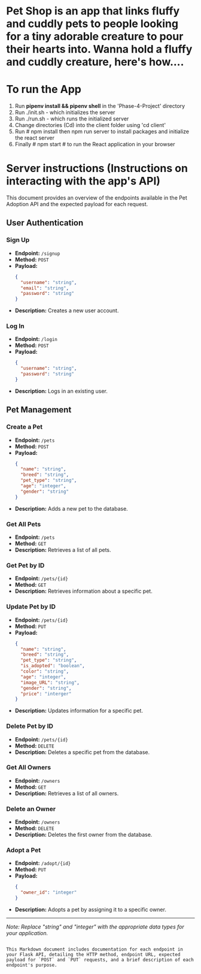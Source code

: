 # Pet Shop is an app that links fluffy and cuddly pets to people looking for a tiny adorable creature to pour their hearts into. Wanna hold a fluffy and cuddly creature, here's how....

# To run the App
1. Run **pipenv install && pipenv shell** in the 'Phase-4-Project' directory
2. Run ./init.sh - which initializes the server
3. Run ./run.sh - which runs the initialized server
4. Change directories (Cd) into the client folder using 'cd client'
5. Run # npm install then npm run server to install packages and initialize the react server
6. Finally # npm start # to run the React application in your browser

# Server instructions (Instructions on interacting with the app's API)

This document provides an overview of the endpoints available in the Pet Adoption API and the expected payload for each request.

## User Authentication

### Sign Up

- **Endpoint:** `/signup`
- **Method:** `POST`
- **Payload:**
  ```json
  {
    "username": "string",
    "email": "string",
    "password": "string"
  }
  ```
- **Description:** Creates a new user account.

### Log In

- **Endpoint:** `/login`
- **Method:** `POST`
- **Payload:**
  ```json
  {
    "username": "string",
    "password": "string"
  }
  ```
- **Description:** Logs in an existing user.

## Pet Management

### Create a Pet

- **Endpoint:** `/pets`
- **Method:** `POST`
- **Payload:**
  ```json
  {
    "name": "string",
    "breed": "string",
    "pet_type": "string",
    "age": "integer",
    "gender": "string"
  }
  ```
- **Description:** Adds a new pet to the database.

### Get All Pets

- **Endpoint:** `/pets`
- **Method:** `GET`
- **Description:** Retrieves a list of all pets.

### Get Pet by ID

- **Endpoint:** `/pets/{id}`
- **Method:** `GET`
- **Description:** Retrieves information about a specific pet.

### Update Pet by ID

- **Endpoint:** `/pets/{id}`
- **Method:** `PUT`
- **Payload:**
  ```json
  {
    "name": "string",
    "breed": "string",
    "pet_type": "string",
    "is_adopted": "boolean",
    "color": "string",
    "age": "integer",
    "image_URL": "string",
    "gender": "string",
    "price": "interger"
  }
  ```
- **Description:** Updates information for a specific pet.

### Delete Pet by ID

- **Endpoint:** `/pets/{id}`
- **Method:** `DELETE`
- **Description:** Deletes a specific pet from the database.

### Get All Owners

- **Endpoint:** `/owners`
- **Method:** `GET`
- **Description:** Retrieves a list of all owners.

### Delete an Owner

- **Endpoint:** `/owners`
- **Method:** `DELETE`
- **Description:** Deletes the first owner from the database.

### Adopt a Pet

- **Endpoint:** `/adopt/{id}`
- **Method:** `PUT`
- **Payload:**
  ```json
  {
    "owner_id": "integer"
  }
  ```
- **Description:** Adopts a pet by assigning it to a specific owner.

---

*Note: Replace "string" and "integer" with the appropriate data types for your application.*
```

This Markdown document includes documentation for each endpoint in your Flask API, detailing the HTTP method, endpoint URL, expected payload for `POST` and `PUT` requests, and a brief description of each endpoint's purpose.
